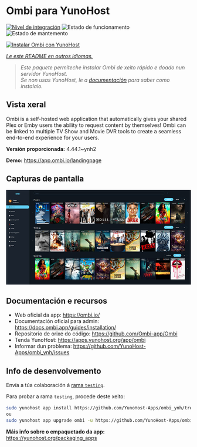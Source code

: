 <!--
NOTA: Este README foi creado automáticamente por <https://github.com/YunoHost/apps/tree/master/tools/readme_generator>
NON debe editarse manualmente.
-->

# Ombi para YunoHost

[![Nivel de integración](https://dash.yunohost.org/integration/ombi.svg)](https://ci-apps.yunohost.org/ci/apps/ombi/) ![Estado de funcionamento](https://ci-apps.yunohost.org/ci/badges/ombi.status.svg) ![Estado de mantemento](https://ci-apps.yunohost.org/ci/badges/ombi.maintain.svg)

[![Instalar Ombi con YunoHost](https://install-app.yunohost.org/install-with-yunohost.svg)](https://install-app.yunohost.org/?app=ombi)

*[Le este README en outros idiomas.](./ALL_README.md)*

> *Este paquete permíteche instalar Ombi de xeito rápido e doado nun servidor YunoHost.*  
> *Se non usas YunoHost, le a [documentación](https://yunohost.org/install) para saber como instalalo.*

## Vista xeral

Ombi is a self-hosted web application that automatically gives your shared Plex or Emby users the ability to request content by themselves! Ombi can be linked to multiple TV Show and Movie DVR tools to create a seamless end-to-end experience for your users.


**Versión proporcionada:** 4.44.1~ynh2

**Demo:** <https://app.ombi.io/landingpage>

## Capturas de pantalla

![Captura de pantalla de Ombi](./doc/screenshots/screenshot.jpg)

## Documentación e recursos

- Web oficial da app: <https://ombi.io/>
- Documentación oficial para admin: <https://docs.ombi.app/guides/installation/>
- Repositorio de orixe do código: <https://github.com/Ombi-app/Ombi>
- Tenda YunoHost: <https://apps.yunohost.org/app/ombi>
- Informar dun problema: <https://github.com/YunoHost-Apps/ombi_ynh/issues>

## Info de desenvolvemento

Envía a túa colaboración á [rama `testing`](https://github.com/YunoHost-Apps/ombi_ynh/tree/testing).

Para probar a rama `testing`, procede deste xeito:

```bash
sudo yunohost app install https://github.com/YunoHost-Apps/ombi_ynh/tree/testing --debug
ou
sudo yunohost app upgrade ombi -u https://github.com/YunoHost-Apps/ombi_ynh/tree/testing --debug
```

**Máis info sobre o empaquetado da app:** <https://yunohost.org/packaging_apps>
